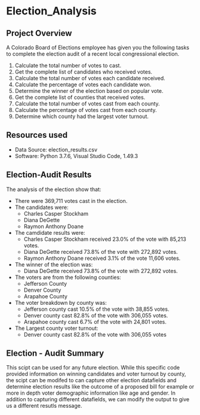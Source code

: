 # Election_Analysis

## Project Overview
A Colorado Board of Elections employee has given you the following tasks to complete the election audit of a recent local congressional election.

1. Calculate the total number of votes to cast.
2. Get the complete list of candidates who received votes.
3. Calculate the total number of votes each candidate received.
4. Calculate the percentage of votes each candidate won.
5. Determine the winner of the election based on popular vote.
6. Get the complete list of counties that received votes.
7. Calculate the total number of votes cast from each county.
8. Calculate the percentage of votes cast from each county.
0. Determine which county had the largest voter turnout.

## Resources used
- Data Source: election_results.csv
- Software: Python 3.7.6, Visual Studio Code, 1.49.3

## Election-Audit Results
The analysis of the election show that:
- There were 369,711 votes cast in the election.
- The candidates were:
  - Charles Casper Stockham
  - Diana DeGette
  - Raymon Anthony Doane
- The camdidate results were:
  - Charles Casper Stockham received 23.0% of the vote with 85,213 votes.
  - Diana DeGette received 73.8% of the vote with 272,892 votes.
  - Raymon Anthony Doane received 3.1% of the vote 11,606 votes.
- The winner of the election was:
  - Diana DeGette received 73.8% of the vote with 272,892 votes.
- The voters are from the following counties:
  - Jefferson County
  - Denver County
  - Arapahoe County
- The voter breakdown by county was:
  - Jefferson county cast 10.5% of the vote with 38,855 votes.
  - Denver county cast 82.8% of the vote with 306,055 votes.
  - Arapahoe county cast 6.7% of the vote with 24,801 votes.
- The Largest county voter turnout:
  - Denver county cast 82.8% of the vote with 306,055 votes
  
## Election - Audit Summary
This scipt can be used for any future election. While this specific code provided information on winning candidates and voter turnout by county, the scipt can be modifed to can capture other election datafields and determine election results like the outcome of a proposed bill for example or more in depth voter demographic information like age and gender. In addition to capturing different datafields, we can modify the output to give us a different resutls message.
